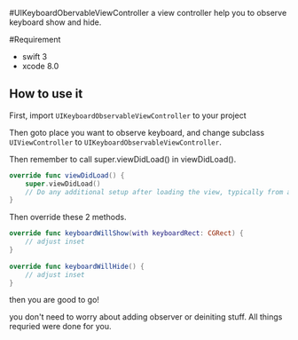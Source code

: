 #UIKeyboardObervableViewController
a view controller help you to observe keyboard show and hide.

#Requirement
- swift 3
- xcode 8.0 

## How to use it
First, import `UIKeyboardObservableViewController` to your project

Then goto place you want to observe keyboard, and change subclass `UIViewController` to `UIKeyboardObservableViewController`.

Then remember to call super.viewDidLoad() in viewDidLoad().

```swift
override func viewDidLoad() {
    super.viewDidLoad()
    // Do any additional setup after loading the view, typically from a nib.
}
```

Then override these 2 methods.

```swift
override func keyboardWillShow(with keyboardRect: CGRect) {
    // adjust inset
}
    
override func keyboardWillHide() {
    // adjust inset
}
```

then you are good to go!

you don't need to worry about adding observer or deiniting stuff. All things requried were done for you.